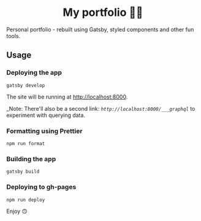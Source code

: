 <h1 align="center">
  My portfolio 👩‍💻
</h1>

Personal portfolio - rebuilt using Gatsby, styled components and other fun tools.


## Usage

### Deploying the app
```
gatsby develop
```

The site will be running at [http://localhost:8000](http://localhost:8000).

_Note: There'll also be a second link: _`http://localhost:8000/___graphql`_ to experiment with querying data.


### Formatting using Prettier
```
npm run format
```

### Building the app
```
gatsby build
```

### Deploying to gh-pages
```
npm run deploy
```

Enjoy 🙃
